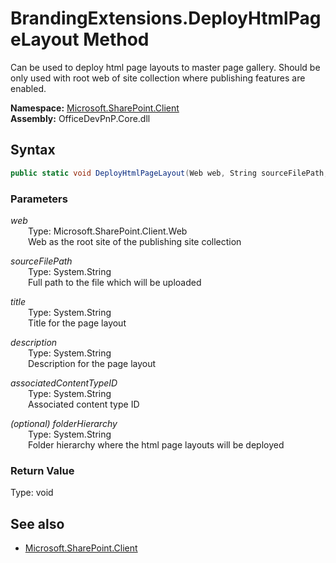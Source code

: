 # BrandingExtensions.DeployHtmlPageLayout Method  
 Can be used to deploy html page layouts to master page gallery. <remarks>Should be only used with root web of site collection where publishing features are enabled.</remarks>  

**Namespace:** [Microsoft.SharePoint.Client](Microsoft.SharePoint.Client.md)  
**Assembly:** OfficeDevPnP.Core.dll  
## Syntax
```C#
public static void DeployHtmlPageLayout(Web web, String sourceFilePath, String title, String description, String associatedContentTypeID, String folderHierarchy)
```
### Parameters
*web*  
&emsp;&emsp;Type: Microsoft.SharePoint.Client.Web  
&emsp;&emsp;Web as the root site of the publishing site collection  

*sourceFilePath*  
&emsp;&emsp;Type: System.String  
&emsp;&emsp;Full path to the file which will be uploaded  

*title*  
&emsp;&emsp;Type: System.String  
&emsp;&emsp;Title for the page layout  

*description*  
&emsp;&emsp;Type: System.String  
&emsp;&emsp;Description for the page layout  

*associatedContentTypeID*  
&emsp;&emsp;Type: System.String  
&emsp;&emsp;Associated content type ID  

*(optional) folderHierarchy*  
&emsp;&emsp;Type: System.String  
&emsp;&emsp;Folder hierarchy where the html page layouts will be deployed  

### Return Value
Type: void  

## See also
- [Microsoft.SharePoint.Client](Microsoft.SharePoint.Client.md)
